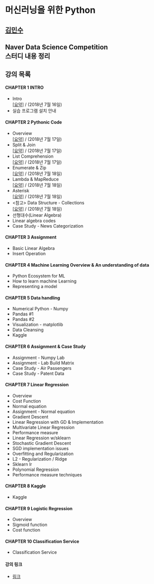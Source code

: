 머신러닝을 위한 Python
===============================
[김민수](https://github.com/alstn2468)
-------------------------------


## Naver Data Science Competition<br/>스터디 내용 정리<br/>


## 강의 목록

#### CHAPTER 1 INTRO
- Intro<br/>
[[요약]](https://github.com/alstn2468/Python_For_Machine_Learning/blob/master/Chapter.1/1.md)
 / (2018년 7월 16일)
- 실습 프로그램 설치 안내


#### CHAPTER 2 Pythonic Code
- Overview<br/>
[[요약]](https://github.com/alstn2468/Python_For_Machine_Learning/blob/master/Chapter.2/1.md)
 / (2018년 7월 17일)
- Split & Join<br/>
[[요약]](https://github.com/alstn2468/Python_For_Machine_Learning/blob/master/Chapter.2/2.md)
 / (2018년 7월 17일)
- List Comprehension<br/>
[[요약]](https://github.com/alstn2468/Python_For_Machine_Learning/blob/master/Chapter.2/3.md)
 / (2018년 7월 17일)
- Enumerate & Zip<br/>
[[요약]](https://github.com/alstn2468/Python_For_Machine_Learning/blob/master/Chapter.2/4.md)
 / (2018년 7월 18일)
- Lambda & MapReduce<br/>
[[요약]](https://github.com/alstn2468/Python_For_Machine_Learning/blob/master/Chapter.2/5.md)
 / (2018년 7월 18일)
- Asterisk<br/>
[[요약]](https://github.com/alstn2468/Python_For_Machine_Learning/blob/master/Chapter.2/6.md)
 / (2018년 7월 18일)
- <참고> Data Structure - Collections<br/>
[[요약]](https://github.com/alstn2468/Python_For_Machine_Learning/blob/master/Chapter.2/7.md)
 / (2018년 7월 18일)
- 선형대수(Linear Algebra)
- Linear algebra codes
- Case Study - News Categorization


#### CHAPTER 3 Assignment
- Basic Linear Algebra
- Insert Operation


#### CHAPTER 4 Machine Learning Overview & An understanding of data
- Python Ecosystem for ML
- How to learn machine Learning
- Representing a model


#### CHAPTER 5 Data handling
- Numerical Python - Numpy
- Pandas #1
- Pandas #2
- Visualization - matplotlib
- Data Cleansing
- Kaggle


#### CHAPTER 6 Assignment & Case Study
- Assignment - Numpy Lab
- Assignment - Lab Build Matrix
- Case Study - Air Passengers
- Case Study - Patent Data


#### CHAPTER 7 Linear Regression
- Overview
- Cost Function
- Normal equation
- Assignment - Normal equation
- Gradient Descent
- Linear Regression with GD & Implementation
- Multivariate Linear Regression
- Performance measure
- Linear Regression w/sklearn
- Stochastic Gradient Descent
- SGD implementation issues
- Overfitting and Regularization
- L2 - Regularization / Ridge
- Sklearn lr
- Polynomial Regression
- Performance measure techniques


#### CHAPTER 8 Kaggle
- Kaggle


#### CHAPTER 9 Logistic Regression
- Overview
- Sigmoid function
- Cost function


#### CHAPTER 10 Classification Service
- Classification Service

#### 강의 링크
- [링크](https://www.edwith.org/aipython/joinLectures/14365)
